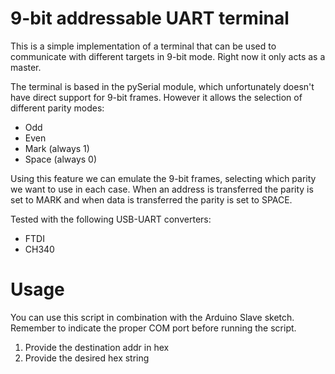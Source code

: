# 9-bit addressable UART terminal

This is a simple implementation of a terminal that can be used to communicate with different targets in 9-bit mode. Right now it only acts as a master.

The terminal is based in the pySerial module, which unfortunately doesn't have direct support for 9-bit frames. However it allows the selection of different parity modes:
- Odd
- Even
- Mark (always 1)
- Space (always 0)

Using this feature we can emulate the 9-bit frames, selecting which parity we want to use in each case. When an address is transferred the parity is set to MARK and when data is transferred the parity is set to SPACE.

Tested with the following USB-UART converters:
- FTDI
- CH340

# Usage

You can use this script in combination with the Arduino Slave sketch. Remember to indicate the proper COM port before running the script.

1) Provide the destination addr in hex
2) Provide the desired hex string
